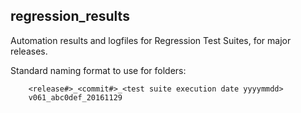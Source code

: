 ## regression_results
Automation results and logfiles for Regression Test Suites, for major releases.

Standard naming format to use for folders:
```
	<release#>_<commit#>_<test suite execution date yyyymmdd>
	v061_abc0def_20161129
```
